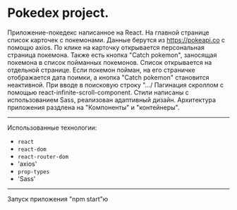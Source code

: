 # Pokedex project. 
Приложение-покедекс написанное на React. На главной странице список карточек с покемонами. Данные берутся из https://pokeapi.co с помощю axios. По клике на карточку открывается персональная страница покемона. Также есть кнопка "Catch pokemon", заносящая покемона в список пойманных покемонов. Список открывается на отдельной странице. Если покемон пойман, на его страничке отображается дата поимки, а кнопка "Catch pokemon" становится неактивной. 
При вводе в поисковую строку ".../
Пагинация скроллом с помощью  react-infinite-scroll-component. Стили написаны с использованием Sass, реализован адаптивный дизайн. Архитектура приложения раздлена на "Компоненты" и "контейнеры". 
____
Использованные технологии:
* `react`
* `react-dom`
* `react-router-dom`
* 'axios'
* `prop-types`
* 'Sass'
____
Запуск приложения "npm start"ю
